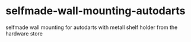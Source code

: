 # selfmade-wall-mounting-autodarts
selfmade wall mounting for autodarts with metall shelf holder from the hardware store
